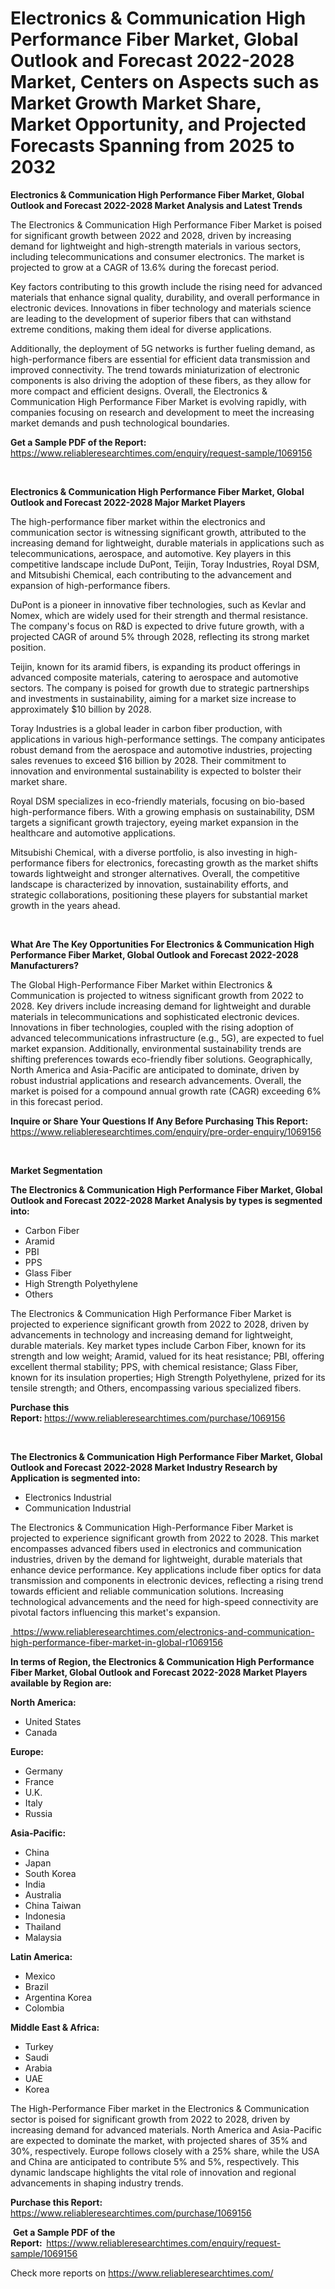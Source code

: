 <p><h1>Electronics & Communication High Performance Fiber Market, Global Outlook and Forecast 2022-2028 Market, Centers on Aspects such as Market Growth Market Share, Market Opportunity, and Projected Forecasts Spanning from 2025 to 2032</h1></p><p><strong>Electronics & Communication High Performance Fiber Market, Global Outlook and Forecast 2022-2028 Market Analysis and Latest Trends</strong></p>
<p><p>The Electronics & Communication High Performance Fiber Market is poised for significant growth between 2022 and 2028, driven by increasing demand for lightweight and high-strength materials in various sectors, including telecommunications and consumer electronics. The market is projected to grow at a CAGR of 13.6% during the forecast period. </p><p>Key factors contributing to this growth include the rising need for advanced materials that enhance signal quality, durability, and overall performance in electronic devices. Innovations in fiber technology and materials science are leading to the development of superior fibers that can withstand extreme conditions, making them ideal for diverse applications. </p><p>Additionally, the deployment of 5G networks is further fueling demand, as high-performance fibers are essential for efficient data transmission and improved connectivity. The trend towards miniaturization of electronic components is also driving the adoption of these fibers, as they allow for more compact and efficient designs. Overall, the Electronics & Communication High Performance Fiber Market is evolving rapidly, with companies focusing on research and development to meet the increasing market demands and push technological boundaries.</p></p>
<p><strong>Get a Sample PDF of the Report:&nbsp;</strong> <a href="https://www.reliableresearchtimes.com/enquiry/request-sample/1069156?utm_campaign=3187&utm_medium=2&utm_source=Github&utm_content=ia&utm_term=21032025&utm_id=electronics-communication-high-performance-fiber-market-global-outlook-and-forecast-2022-2028">https://www.reliableresearchtimes.com/enquiry/request-sample/1069156</a></p>
<p>&nbsp;</p>
<p><strong>Electronics & Communication High Performance Fiber Market, Global Outlook and Forecast 2022-2028 Major Market Players</strong></p>
<p><p>The high-performance fiber market within the electronics and communication sector is witnessing significant growth, attributed to the increasing demand for lightweight, durable materials in applications such as telecommunications, aerospace, and automotive. Key players in this competitive landscape include DuPont, Teijin, Toray Industries, Royal DSM, and Mitsubishi Chemical, each contributing to the advancement and expansion of high-performance fibers.</p><p>DuPont is a pioneer in innovative fiber technologies, such as Kevlar and Nomex, which are widely used for their strength and thermal resistance. The company's focus on R&D is expected to drive future growth, with a projected CAGR of around 5% through 2028, reflecting its strong market position.</p><p>Teijin, known for its aramid fibers, is expanding its product offerings in advanced composite materials, catering to aerospace and automotive sectors. The company is poised for growth due to strategic partnerships and investments in sustainability, aiming for a market size increase to approximately $10 billion by 2028.</p><p>Toray Industries is a global leader in carbon fiber production, with applications in various high-performance settings. The company anticipates robust demand from the aerospace and automotive industries, projecting sales revenues to exceed $16 billion by 2028. Their commitment to innovation and environmental sustainability is expected to bolster their market share.</p><p>Royal DSM specializes in eco-friendly materials, focusing on bio-based high-performance fibers. With a growing emphasis on sustainability, DSM targets a significant growth trajectory, eyeing market expansion in the healthcare and automotive applications.</p><p>Mitsubishi Chemical, with a diverse portfolio, is also investing in high-performance fibers for electronics, forecasting growth as the market shifts towards lightweight and stronger alternatives. Overall, the competitive landscape is characterized by innovation, sustainability efforts, and strategic collaborations, positioning these players for substantial market growth in the years ahead.</p></p>
<p>&nbsp;</p>
<p><strong>What Are The Key Opportunities For Electronics & Communication High Performance Fiber Market, Global Outlook and Forecast 2022-2028 Manufacturers?</strong></p>
<p><p>The Global High-Performance Fiber Market within Electronics & Communication is projected to witness significant growth from 2022 to 2028. Key drivers include increasing demand for lightweight and durable materials in telecommunications and sophisticated electronic devices. Innovations in fiber technologies, coupled with the rising adoption of advanced telecommunications infrastructure (e.g., 5G), are expected to fuel market expansion. Additionally, environmental sustainability trends are shifting preferences towards eco-friendly fiber solutions. Geographically, North America and Asia-Pacific are anticipated to dominate, driven by robust industrial applications and research advancements. Overall, the market is poised for a compound annual growth rate (CAGR) exceeding 6% in this forecast period.</p></p>
<p><strong>Inquire or Share Your Questions If Any Before Purchasing This Report:</strong> <a href="https://www.reliableresearchtimes.com/enquiry/pre-order-enquiry/1069156?utm_campaign=3187&utm_medium=2&utm_source=Github&utm_content=ia&utm_term=21032025&utm_id=electronics-communication-high-performance-fiber-market-global-outlook-and-forecast-2022-2028">https://www.reliableresearchtimes.com/enquiry/pre-order-enquiry/1069156</a></p>
<p>&nbsp;</p>
<p><strong>Market Segmentation</strong></p>
<p><strong>The Electronics & Communication High Performance Fiber Market, Global Outlook and Forecast 2022-2028 Market Analysis by types is segmented into:</strong></p>
<p><ul><li>Carbon Fiber</li><li>Aramid</li><li>PBI</li><li>PPS</li><li>Glass Fiber</li><li>High Strength Polyethylene</li><li>Others</li></ul></p>
<p><p>The Electronics & Communication High Performance Fiber Market is projected to experience significant growth from 2022 to 2028, driven by advancements in technology and increasing demand for lightweight, durable materials. Key market types include Carbon Fiber, known for its strength and low weight; Aramid, valued for its heat resistance; PBI, offering excellent thermal stability; PPS, with chemical resistance; Glass Fiber, known for its insulation properties; High Strength Polyethylene, prized for its tensile strength; and Others, encompassing various specialized fibers.</p></p>
<p><strong>Purchase this Report:&nbsp;</strong><a href="https://www.reliableresearchtimes.com/purchase/1069156?utm_campaign=3187&utm_medium=2&utm_source=Github&utm_content=ia&utm_term=21032025&utm_id=electronics-communication-high-performance-fiber-market-global-outlook-and-forecast-2022-2028">https://www.reliableresearchtimes.com/purchase/1069156</a></p>
<p>&nbsp;</p>
<p><strong>The Electronics & Communication High Performance Fiber Market, Global Outlook and Forecast 2022-2028 Market Industry Research by Application is segmented into:</strong></p>
<p><ul><li>Electronics Industrial</li><li>Communication Industrial</li></ul></p>
<p><p>The Electronics & Communication High-Performance Fiber Market is projected to experience significant growth from 2022 to 2028. This market encompasses advanced fibers used in electronics and communication industries, driven by the demand for lightweight, durable materials that enhance device performance. Key applications include fiber optics for data transmission and components in electronic devices, reflecting a rising trend towards efficient and reliable communication solutions. Increasing technological advancements and the need for high-speed connectivity are pivotal factors influencing this market's expansion.</p></p>
<p><a href="https://www.reliableresearchtimes.com/electronics-and-communication-high-performance-fiber-market-in-global-r1069156?utm_campaign=3187&utm_medium=2&utm_source=Github&utm_content=ia&utm_term=21032025&utm_id=electronics-communication-high-performance-fiber-market-global-outlook-and-forecast-2022-2028">&nbsp;https://www.reliableresearchtimes.com/electronics-and-communication-high-performance-fiber-market-in-global-r1069156</a></p>
<p><strong>In terms of Region, the Electronics & Communication High Performance Fiber Market, Global Outlook and Forecast 2022-2028 Market Players available by Region are:</strong></p>
<p>
    <p> <strong> North America: </strong>
        <ul>
            <li>United States</li>
            <li>Canada</li>
        </ul>
        </p> 
    <p> <strong> Europe: </strong>
        <ul>
            <li>Germany</li>
            <li>France</li>
            <li>U.K.</li>
            <li>Italy</li>
            <li>Russia</li>
        </ul>
        </p> 
    <p> <strong> Asia-Pacific: </strong>
        <ul>
            <li>China</li>
            <li>Japan</li>
            <li>South Korea</li>
            <li>India</li>
            <li>Australia</li>
            <li>China Taiwan</li>
            <li>Indonesia</li>
            <li>Thailand</li>
            <li>Malaysia</li>
        </ul>
        </p> 
    <p> <strong> Latin America: </strong>
        <ul>
            <li>Mexico</li>
            <li>Brazil</li>
            <li>Argentina Korea</li>
            <li>Colombia</li>
        </ul>
        </p> 
    <p> <strong> Middle East & Africa: </strong>
        <ul>
            <li>Turkey</li>
            <li>Saudi</li>
            <li>Arabia</li>
            <li>UAE</li>
            <li>Korea</li>
        </ul>
    </p>
    </p>
<p><p>The High-Performance Fiber market in the Electronics & Communication sector is poised for significant growth from 2022 to 2028, driven by increasing demand for advanced materials. North America and Asia-Pacific are expected to dominate the market, with projected shares of 35% and 30%, respectively. Europe follows closely with a 25% share, while the USA and China are anticipated to contribute 5% and 5%, respectively. This dynamic landscape highlights the vital role of innovation and regional advancements in shaping industry trends.</p></p>
<p><strong>Purchase this Report: </strong><a href="https://www.reliableresearchtimes.com/purchase/1069156?utm_campaign=3187&utm_medium=2&utm_source=Github&utm_content=ia&utm_term=21032025&utm_id=electronics-communication-high-performance-fiber-market-global-outlook-and-forecast-2022-2028">https://www.reliableresearchtimes.com/purchase/1069156</a></p>
<p>&nbsp;<strong>Get a Sample PDF of the Report:&nbsp;&nbsp;</strong><a href="https://www.reliableresearchtimes.com/enquiry/request-sample/1069156?utm_campaign=3187&utm_medium=2&utm_source=Github&utm_content=ia&utm_term=21032025&utm_id=electronics-communication-high-performance-fiber-market-global-outlook-and-forecast-2022-2028">https://www.reliableresearchtimes.com/enquiry/request-sample/1069156</a></p>
<p><strong></strong></p>
<p>Check more reports on <a href="https://www.reliableresearchtimes.com/?utm_campaign=3187&utm_medium=2&utm_source=Github&utm_content=ia&utm_term=21032025&utm_id=electronics-communication-high-performance-fiber-market-global-outlook-and-forecast-2022-2028">https://www.reliableresearchtimes.com/</a></p>